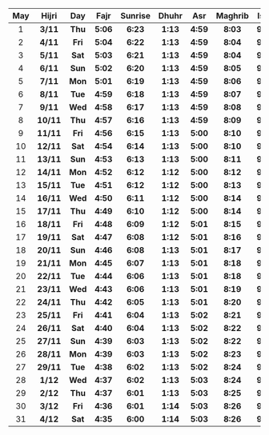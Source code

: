 | May | Hijri | Day | Fajr | Sunrise | Dhuhr | Asr | Maghrib | Isha |
| :---: | :---: | :---: | ----- | :---: | :---: | ----- | :---: | ----- |
| 1 | **3/11** | **Thu** | **5:06** | **6:23** | **1:13** | **4:59** | **8:03** | **9:21** |
| 2 | **4/11** | **Fri** | **5:04** | **6:22** | **1:13** | **4:59** | **8:04** | **9:22** |
| 3 | **5/11** | **Sat** | **5:03** | **6:21** | **1:13** | **4:59** | **8:04** | **9:23** |
| 4 | **6/11** | **Sun** | **5:02** | **6:20** | **1:13** | **4:59** | **8:05** | **9:24** |
| 5 | **7/11** | **Mon** | **5:01** | **6:19** | **1:13** | **4:59** | **8:06** | **9:25** |
| 6 | **8/11** | **Tue** | **4:59** | **6:18** | **1:13** | **4:59** | **8:07** | **9:26** |
| 7 | **9/11** | **Wed** | **4:58** | **6:17** | **1:13** | **4:59** | **8:08** | **9:27** |
| 8 | **10/11** | **Thu** | **4:57** | **6:16** | **1:13** | **4:59** | **8:09** | **9:29** |
| 9 | **11/11** | **Fri** | **4:56** | **6:15** | **1:13** | **5:00** | **8:10** | **9:30** |
| 10 | **12/11** | **Sat** | **4:54** | **6:14** | **1:13** | **5:00** | **8:10** | **9:31** |
| 11 | **13/11** | **Sun** | **4:53** | **6:13** | **1:13** | **5:00** | **8:11** | **9:32** |
| 12 | **14/11** | **Mon** | **4:52** | **6:12** | **1:12** | **5:00** | **8:12** | **9:33** |
| 13 | **15/11** | **Tue** | **4:51** | **6:12** | **1:12** | **5:00** | **8:13** | **9:34** |
| 14 | **16/11** | **Wed** | **4:50** | **6:11** | **1:12** | **5:00** | **8:14** | **9:35** |
| 15 | **17/11** | **Thu** | **4:49** | **6:10** | **1:12** | **5:00** | **8:14** | **9:36** |
| 16 | **18/11** | **Fri** | **4:48** | **6:09** | **1:12** | **5:01** | **8:15** | **9:37** |
| 17 | **19/11** | **Sat** | **4:47** | **6:08** | **1:12** | **5:01** | **8:16** | **9:38** |
| 18 | **20/11** | **Sun** | **4:46** | **6:08** | **1:13** | **5:01** | **8:17** | **9:39** |
| 19 | **21/11** | **Mon** | **4:45** | **6:07** | **1:13** | **5:01** | **8:18** | **9:41** |
| 20 | **22/11** | **Tue** | **4:44**    | **6:06** | **1:13** | **5:01** | **8:18** | **9:42** |
| 21 | **23/11** | **Wed** | **4:43** | **6:06** | **1:13** | **5:01** | **8:19** | **9:43** |
| 22 | **24/11** | **Thu** | **4:42** | **6:05** | **1:13** | **5:01** | **8:20** | **9:44** |
| 23 | **25/11** | **Fri** | **4:41** | **6:04** | **1:13** | **5:02** | **8:21** | **9:45** |
| 24 | **26/11** | **Sat** | **4:40** | **6:04** | **1:13** | **5:02** | **8:22** | **9:46** |
| 25 | **27/11** | **Sun** | **4:39** | **6:03** | **1:13** | **5:02** | **8:22** | **9:47** |
| 26 | **28/11** | **Mon** | **4:39** | **6:03** | **1:13** | **5:02** | **8:23** | **9:48** |
| 27 | **29/11** | **Tue** | **4:38** | **6:02** | **1:13** | **5:02** | **8:24** | **9:49** |
| 28 | **1/12** | **Wed** | **4:37** | **6:02** | **1:13** | **5:03** | **8:24** | **9:49** |
| 29 | **2/12** | **Thu** | **4:37** | **6:01** | **1:13** | **5:03** | **8:25** | **9:50** |
| 30 | **3/12** | **Fri** | **4:36** | **6:01** | **1:14** | **5:03** | **8:26** | **9:51** |
| 31 | **4/12** | **Sat** | **4:35** | **6:00** | **1:14** | **5:03** | **8:26** | **9:52** |